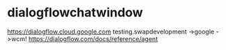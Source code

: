 # dialogflowchatwindow


https://dialogflow.cloud.google.com
testing.swapdevelopment ->google ->wcm!
https://dialogflow.com/docs/reference/agent
